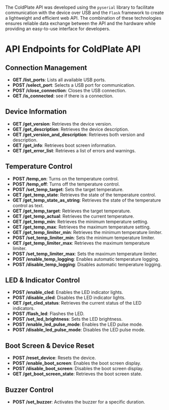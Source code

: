 The ColdPlate API was developed using the `pyserial` library to facilitate communication with the device over USB and the `Flask` framework to create a lightweight and efficient web API. The combination of these technologies ensures reliable data exchange between the API and the hardware while providing an easy-to-use interface for developers.

# API Endpoints for ColdPlate API

## Connection Management
- **GET /list_ports**: Lists all available USB ports.
- **POST /select_port**: Selects a USB port for communication.
- **POST /close_connection**: Closes the USB connection.
- **GET /is_connected**: see if there is a connection.

## Device Information
- **GET /get_version**: Retrieves the device version.
- **GET /get_description**: Retrieves the device description.
- **GET /get_version_and_description**: Retrieves both version and description.
- **GET /get_info**: Retrieves boot screen information.
- **GET /get_error_list**: Retrieves a list of errors and warnings.

## Temperature Control
- **POST /temp_on**: Turns on the temperature control.
- **POST /temp_off**: Turns off the temperature control.
- **POST /set_temp_target**: Sets the target temperature.
- **GET /get_temp_state**: Retrieves the state of the temperature control.
- **GET /get_temp_state_as_string**: Retrieves the state of the temperature control as text.
- **GET /get_temp_target**: Retrieves the target temperature.
- **GET /get_temp_actual**: Retrieves the current temperature.
- **GET /get_temp_min**: Retrieves the minimum temperature setting.
- **GET /get_temp_max**: Retrieves the maximum temperature setting.
- **GET /get_temp_limiter_min**: Retrieves the minimum temperature limiter.
- **POST /set_temp_limiter_min**: Sets the minimum temperature limiter.
- **GET /get_temp_limiter_max**: Retrieves the maximum temperature limiter.
- **POST /set_temp_limiter_max**: Sets the maximum temperature limiter.
- **POST /enable_temp_logging**: Enables automatic temperature logging.
- **POST /disable_temp_logging**: Disables automatic temperature logging.

## LED & Indicator Control
- **POST /enable_cled**: Enables the LED indicator lights.
- **POST /disable_cled**: Disables the LED indicator lights.
- **GET /get_cled_status**: Retrieves the current status of the LED indicators.
- **POST /flash_led**: Flashes the LED.
- **POST /set_led_brightness**: Sets the LED brightness.
- **POST /enable_led_pulse_mode**: Enables the LED pulse mode.
- **POST /disable_led_pulse_mode**: Disables the LED pulse mode.

## Boot Screen & Device Reset
- **POST /reset_device**: Resets the device.
- **POST /enable_boot_screen**: Enables the boot screen display.
- **POST /disable_boot_screen**: Disables the boot screen display.
- **GET /get_boot_screen_state**: Retrieves the boot screen state.

## Buzzer Control
- **POST /set_buzzer**: Activates the buzzer for a specific duration.
